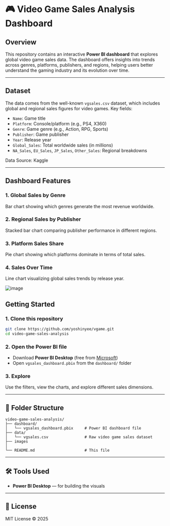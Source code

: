 # 🎮 Video Game Sales Analysis Dashboard

##  Overview  
This repository contains an interactive **Power BI dashboard** that explores global video game sales data. The dashboard offers insights into trends across genres, platforms, publishers, and regions, helping users better understand the gaming industry and its evolution over time.

---

##  Dataset  
The data comes from the well-known `vgsales.csv` dataset, which includes global and regional sales figures for video games. Key fields:

- `Name`: Game title  
- `Platform`: Console/platform (e.g., PS4, X360)  
- `Genre`: Game genre (e.g., Action, RPG, Sports)  
- `Publisher`: Game publisher  
- `Year`: Release year  
- `Global_Sales`: Total worldwide sales (in millions)  
- `NA_Sales`, `EU_Sales`, `JP_Sales`, `Other_Sales`: Regional breakdowns  

 Data Source: Kaggle 

---

##  Dashboard Features  

### 1. **Global Sales by Genre**  
Bar chart showing which genres generate the most revenue worldwide.

### 2. **Regional Sales by Publisher**  
Stacked bar chart comparing publisher performance in different regions.

### 3. **Platform Sales Share**  
Pie chart showing which platforms dominate in terms of total sales.

### 4. **Sales Over Time**  
Line chart visualizing global sales trends by release year.

![image](https://github.com/user-attachments/assets/7846cf31-3c44-4249-baf6-8e54eaf8f9cc)

##  Getting Started  

### 1. Clone this repository  
```bash
git clone https://github.com/yoshinyee/vgame.git
cd video-game-sales-analysis
```

### 2. Open the Power BI file  
- Download **Power BI Desktop** (free from [Microsoft](https://powerbi.microsoft.com/desktop/))  
- Open `vgsales_dashboard.pbix` from the `dashboard/` folder  

### 3. Explore  
Use the filters, view the charts, and explore different sales dimensions.

---

## 📁 Folder Structure  

```
video-game-sales-analysis/
├── dashboard/
│   └── vgsales_dashboard.pbix     # Power BI dashboard file
├── data/
│   └── vgsales.csv                # Raw video game sales dataset
├── images
│   
└── README.md                      # This file
```

---

## 🛠 Tools Used  

- **Power BI Desktop** — for building the visuals  

---
## 📄 License  
MIT License © 2025
